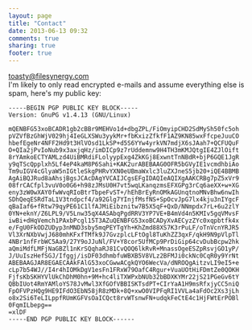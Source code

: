 ```yaml
---
layout: page
title: "Contact"
date: 2013-06-13 09:32
comments: true
sharing: true
footer: true
---
```

toasty@filesynergy.com</br>
I'm likely to only read encrypted e-mails and assume everything else is spam, here's my public key:

    -----BEGIN PGP PUBLIC KEY BLOCK-----
    Version: GnuPG v1.4.13 (GNU/Linux)

    mQENBFG53xoBCADR1gb2cBBr9MEHVo1d+dbgZPL/FiOmyipCHD2SdMySh50fc5oh
    pVZVfBzGhWjV029hj4IeGLXSWu3yykMr+fbKxizZfkfF1AZ9KN85wxFfcpeJuuCO
    hbefEgeNr4NFF2Hd9t3HlVOsd1LkSP+d5S6YYw4yrkVN7mdjX6sJAah7+QCFUQuF
    O+QIa2jPvIoNub9x3axjqHz/imDICp9z7rUddemnw9H4TH3mKMJQtgIE4ZJlOift
    8rYAmkoECTYAMLzd4UiBMRdiFLolyypExg4ZkKGj8ExwntTnNBdR+bjP6GQE1JgR
    y9qTScQpplxh5Lf4eP4kaM8P6Sahi+KAK2urABEBAAG0OFR5bGVyIE1vcmdhbiAo
    Tm9uIGV4cGlyaW5nIGtleSkgPHRvYXN0eUBmaWxlc3luZXJneS5jb20+iQE4BBMB
    AgAiBQJRud8aAhsjBgsJCAcDAgYVCAIJCgsEFgIDAQIeAQIXgAAKCRBg7pZ5xVr9
    08frCACfpl3vuV0o0G6+h98zJMsU0H7vt5wqLKanqzmsEFXGPg3rCq6aeXX+w+XG
    eny3zW0wXAY0fwWvqRIoBtrTbpeFvST+/hEhBrEyRnOMkAGUnqtnoMNvBhw6nwIh
    SDhQeqESRdTaL1V3tndpcf4/a92Glg7YInjfMsfNS+SpOcvJpG7lx4kju3nIYgcF
    qBaIaf6+fRtw79qyPE61C1lfAJMiEibznitw7B5X5qF+QxD/NNmpdx7rL+6u2zlY
    0YN+eknY/Z6LPL9/V5Lnw35qX4ASAbqPgdRRV3YP7VE+B4mVd4n5KMIv5gqVMvsF
    iwBi+dHqVemch1PAxbPcgl15T3AZuQENBFG53xoBCADyXvAECyzZYc0xqpbtfk4x
    e/FgU0FkODZUDyp3nMND3sby5mqPEYTgYh+KhZmd88XS7K3rPuLF/oTnVcnYRJR5
    Vl3XrNXbVwjJ680mhKFxfTMfk9J7GvzplcLFtOgl8TuKhZZ3qxF/qkH9N9pVlpTl
    4NBr1nfFrbWC5Aa9/27Y9oJJuNl/FV+Y8cor5UfMCp9PrDiGip64cvDubBcpw2hk
    aQmiMdfLMFjNaGBZl1nKrSQqhaRJ81CvQOQ6lkRvR+MnassOgeESZpRsvjGO1yP/
    J/UuIszHefSGJ/Ifggj/isDF03dhmbfuWBXB5V8VLz2BFMJi0ckNc0CqR0y9YrNt
    ABEBAAGJAR8EGAECAAkFAlG53xoCGwwACgkQYO6WecVa/dNROQgAitzvLI9eI5+e
    cLp7b54WJ//I4r4hIOMkDgV1esFn1FRxW79OafC4Rgur+VuaUOtHiFDmtZe0QOKH
    FjfsKbSKHYVlUkChDhM0hn+9M+hc4liTXWPxbNUb32bBDXKYMr22jS21PGeGv6tY
    QBbIUot4RmYAMloYS78JvMwl3XfGOfVBBISKTsdPT+CIrYaA1H9msRfxjyCC5niQ
    FpOFVPzHQg9HE9IFdO3EbN58jR8zMDk+8Q+xwO0VIPFqRI1VVLa4aFdOc2Xs3jLh
    o8x2Si6TeLILppfRUmKGFVsOaICQct8rvWTsnwFN+udqkFeCtE4c1HjFWtErPOBl
    0FqmILbepg==
    =xlDF
    -----END PGP PUBLIC KEY BLOCK------